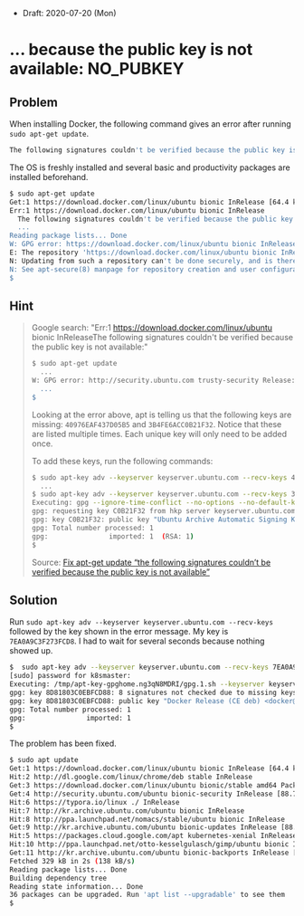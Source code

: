 * Draft: 2020-07-20 (Mon)

# ... because the public key is not available: NO_PUBKEY

## Problem

When installing Docker, the following command gives an error after running `sudo apt-get update`. 

```bash
The following signatures couldn't be verified because the public key is not available: NO_PUBKEY 
```

The OS is freshly installed and several basic and productivity packages are installed beforehand. 

```bash
$ sudo apt-get update
Get:1 https://download.docker.com/linux/ubuntu bionic InRelease [64.4 kB]
Err:1 https://download.docker.com/linux/ubuntu bionic InRelease
  The following signatures couldn't be verified because the public key is not available: NO_PUBKEY 7EA0A9C3F273FCD8
  ...
Reading package lists... Done        
W: GPG error: https://download.docker.com/linux/ubuntu bionic InRelease: The following signatures couldn't be verified because the public key is not available: NO_PUBKEY 7EA0A9C3F273FCD8
E: The repository 'https://download.docker.com/linux/ubuntu bionic InRelease' is not signed.
N: Updating from such a repository can't be done securely, and is therefore disabled by default.
N: See apt-secure(8) manpage for repository creation and user configuration details.
$
```

## Hint

> Google search: "Err:1 https://download.docker.com/linux/ubuntu bionic InReleaseThe following signatures couldn't be verified because the public key is not available:"
>
> ```bash
> $ sudo apt-get update
>   ...
> W: GPG error: http://security.ubuntu.com trusty-security Release: The following signatures couldn't be verified because the public key is not available: NO_PUBKEY 40976EAF437D05B5 NO_PUBKEY 3B4FE6ACC0B21F32
>   ...
> $
> ```
>
> Looking at the error above, apt is telling us that the following keys are missing: `40976EAF437D05B5` and `3B4FE6ACC0B21F32`. Notice that these are listed multiple times. Each unique key will only need to be added once.
>
> To add these keys, run the following commands:
>
> ```bash
> $ sudo apt-key adv --keyserver keyserver.ubuntu.com --recv-keys 40976EAF437D05B5
>   ...
> $ sudo apt-key adv --keyserver keyserver.ubuntu.com --recv-keys 3B4FE6ACC0B21F32
> Executing: gpg --ignore-time-conflict --no-options --no-default-keyring --homedir /tmp/tmp.77TqYGKU7b --no-auto-check-trustdb --trust-model always --keyring /etc/apt/trusted.gpg --primary-keyring /etc/apt/trusted.gpg --keyserver keyserver.ubuntu.com --recv-keys 3B4FE6ACC0B21F32
> gpg: requesting key C0B21F32 from hkp server keyserver.ubuntu.com
> gpg: key C0B21F32: public key "Ubuntu Archive Automatic Signing Key (2012) " imported
> gpg: Total number processed: 1
> gpg:               imported: 1  (RSA: 1)
> $
> ```
>
> Source: [Fix apt-get update “the following signatures couldn’t be verified because the public key is not available”](https://chrisjean.com/fix-apt-get-update-the-following-signatures-couldnt-be-verified-because-the-public-key-is-not-available/)



## Solution

Run `sudo apt-key adv --keyserver keyserver.ubuntu.com --recv-keys` followed by the key shown in the error message. My key is `7EA0A9C3F273FCD8`. I had to wait for several seconds because nothing showed up.

```bash
$  sudo apt-key adv --keyserver keyserver.ubuntu.com --recv-keys 7EA0A9C3F273FCD8
[sudo] password for k8smaster: 
Executing: /tmp/apt-key-gpghome.ng3qN8MDRI/gpg.1.sh --keyserver keyserver.ubuntu.com --recv-keys 7EA0A9C3F273FCD8
gpg: key 8D81803C0EBFCD88: 8 signatures not checked due to missing keys
gpg: key 8D81803C0EBFCD88: public key "Docker Release (CE deb) <docker@docker.com>" imported
gpg: Total number processed: 1
gpg:               imported: 1
$
```

The problem has been fixed.

```bash
$ sudo apt update
Get:1 https://download.docker.com/linux/ubuntu bionic InRelease [64.4 kB]
Hit:2 http://dl.google.com/linux/chrome/deb stable InRelease                                        
Get:3 https://download.docker.com/linux/ubuntu bionic/stable amd64 Packages [12.5 kB]               
Get:4 http://security.ubuntu.com/ubuntu bionic-security InRelease [88.7 kB]                         
Hit:6 https://typora.io/linux ./ InRelease                                                          
Hit:7 http://kr.archive.ubuntu.com/ubuntu bionic InRelease                                          
Hit:8 http://ppa.launchpad.net/nomacs/stable/ubuntu bionic InRelease                                
Get:9 http://kr.archive.ubuntu.com/ubuntu bionic-updates InRelease [88.7 kB]                        
Hit:5 https://packages.cloud.google.com/apt kubernetes-xenial InRelease                             
Hit:10 http://ppa.launchpad.net/otto-kesselgulasch/gimp/ubuntu bionic InRelease                     
Get:11 http://kr.archive.ubuntu.com/ubuntu bionic-backports InRelease [74.6 kB]
Fetched 329 kB in 2s (138 kB/s)     
Reading package lists... Done
Building dependency tree       
Reading state information... Done
36 packages can be upgraded. Run 'apt list --upgradable' to see them
$
```


